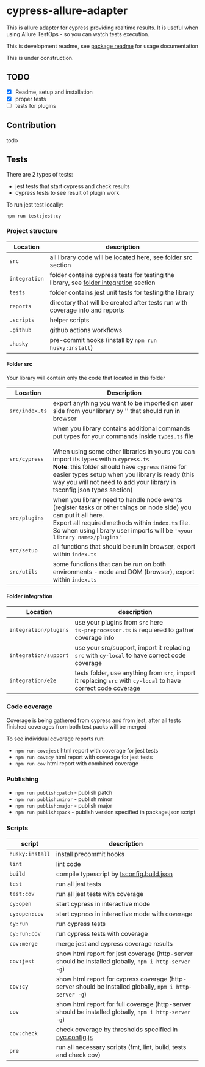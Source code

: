 # cypress-allure-adapter

This is allure adapter for cypress providing realtime results.
It is useful when using Allure TestOps - so you can watch tests execution.

This is development readme, see [package readme](./README.pack.md) for usage documentation 

This is under construction.

## TODO
 - [x] Readme, setup and installation
 - [x] proper tests
 - [ ] tests for plugins

## Contribution
todo

## Tests
There are 2 types of tests:
- jest tests that start cypress and check results
- cypress tests to see result of plugin work

To run jest test locally: 
```shell
npm run test:jest:cy
```

### Project structure

| Location      | description                                                                                                  |
|---------------|--------------------------------------------------------------------------------------------------------------|
| `src`         | all library code will be located here, see [folder src](#folder-src) section                                 |
| `integration` | folder contains cypress tests for testing the library, see [folder integration](#folder-integration) section |
| `tests`       | folder contains jest unit tests for testing the library                                                      |
| `reports`     | directory that will be created after tests run with coverage info and reports                                |
| `.scripts`    | helper scripts                                                                                               |
| `.github`     | github actions workflows                                                                                     |
| `.husky`      | pre-commit hooks (install by `npm run husky:install`)                                                        |

#### Folder src
Your library will contain only the code that located in this folder

| Location       | Description                                                                                                                                                                                                                                                 |
|----------------|-------------------------------------------------------------------------------------------------------------------------------------------------------------------------------------------------------------------------------------------------------------|
| `src/index.ts` | export anything you want to be imported on user side from your library by '<your library name>' that should run in browser                                                                                                                                  |
| `src/cypress`  | when you library contains additional commands put types for your commands inside `types.ts` file </br></br> When using some other libraries in yours you can import its types within `cypress.ts`</br>**Note**: this folder should have `cypress` name for easier types setup when you library is ready (this way you will not need to add your library in tsconfig.json types section) |
| `src/plugins`  | when you library need to handle node events (register tasks or other things on node side) you can put it all here. <br/>Export all required methods within `index.ts` file. <br/>So when using library user imports will be `'<your library name>/plugins'` |
| `src/setup`    | all functions that should be run in browser, export within `index.ts`                                                                                                                                                                                       |
| `src/utils`    | some functions that can be run on both environments - node and DOM (browser), export within `index.ts`                                                                                                                                                      |

#### Folder integration
| Location                           | description                                                                                                                                                                                                                                                 |
|------------------------------------|-------------------------------------------------------------------------------------------------------------------------------------------------------------------------------------------------------------------------------------------------------------|
| `integration/plugins`              | use your plugins from `src` here<br/>`ts-preprocessor.ts` is requiered to gather coverage info                                                                                                                                                                |
| `integration/support`              | use your src/support, import it replacing `src` with `cy-local` to have correct code coverage                                                                                                                                                               |
| `integration/e2e`                  | tests folder, use anything from `src`, import it replacing `src` with `cy-local` to have correct code coverage                                                                                                                                              |


### Code coverage
Coverage is being gathered from cypress and from jest, after all tests finished coverages
from both test packs will be merged

To see individual coverage reports run:
- `npm run cov:jest`  html report with coverage for jest tests
- `npm run cov:cy`  html report with coverage for jest tests
- `npm run cov`  html report with combined coverage

### Publishing
 - `npm run publish:patch` - publish patch
 - `npm run publish:minor` - publish minor
 - `npm run publish:major` - publish major
 - `npm run publish:pack` -  publish version specified in package.json script

### Scripts

| script          | description                                                                                                                                                   |
|-----------------|---------------------------------------------------------------------------------------------------------------------------------------------------------------|
| `husky:install` | install precommit hooks                                                                                                                                       |
| `lint`          | lint code                                                                                                                                                     |
| `build`         | compile typescript by [tsconfig.build.json](./tsconfig.build.json)                                                                                            |
| `test`          | run all jest tests                                                                                                                                            |
| `test:cov`      | run all jest tests with coverage                                                                                                                              |
| `cy:open`       | start cypress in interactive mode                                                                                                                             |
| `cy:open:cov`   | start cypress in interactive mode with coverage                                                                                                               |
| `cy:run`        | run cypress tests                                                                                                                                             |
| `cy:run:cov`    | run cypress tests with coverage                                                                                                                               |
| `cov:merge`     | merge jest and cypress coverage results                                                                                                                       |
| `cov:jest`      | show html report for jest coverage (http-server should be installed globally, `npm i http-server -g`)                                                         |
| `cov:cy`        | show html report for cypress coverage (http-server should be installed globally, `npm i http-server -g`)                                                      |
| `cov`           | show html report for full coverage (http-server should be installed globally, `npm i http-server -g`)                                                         |
| `cov:check`     | check coverage by thresholds specified in [nyc.config.js](./nyc.config.js)                                                                                    |
| `pre`           | run all necessary scripts  (fmt, lint, build, tests and check cov)                                                                                            |
